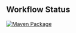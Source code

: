 ## Workflow Status 
[![Maven Package](https://github.com/sachincicd/maven/actions/workflows/maven-publish.yml/badge.svg)](https://github.com/sachincicd/maven/actions/workflows/maven-publish.yml)
